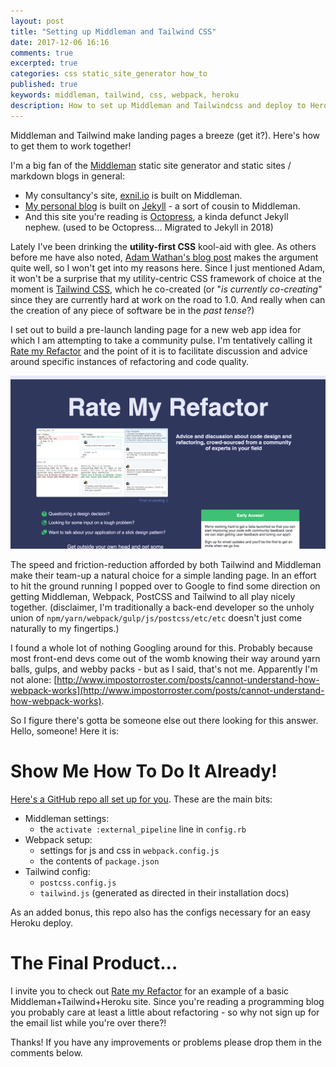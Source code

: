 ```yaml
---
layout: post
title: "Setting up Middleman and Tailwind CSS"
date: 2017-12-06 16:16
comments: true
excerpted: true
categories: css static_site_generator how_to
published: true
keywords: middleman, tailwind, css, webpack, heroku
description: How to set up Middleman and Tailwindcss and deploy to Heroku
---
```


Middleman and Tailwind make landing pages a breeze (get it?). Here's how to get them to work together!

<!--more-->

I'm a big fan of the [Middleman](https://middlemanapp.com/) static site generator and static sites / markdown blogs in general:

- My consultancy's site, [exnil.io](http://exnil.io) is built on Middleman.
- [My personal blog](http://blog.vinneycavallo.com/) is built on [Jekyll](https://jekyllrb.com/) - a sort of cousin to Middleman.
- And this site you're reading is [Octopress](http://octopress.org/), a kinda defunct Jekyll nephew. (used to be Octopress... Migrated to Jekyll in 2018)


Lately I've been drinking the **utility-first CSS** kool-aid with glee. As others before me have also noted, [Adam Wathan's blog post](https://adamwathan.me/css-utility-classes-and-separation-of-concerns/) makes the argument quite well, so I won't get into my reasons here. Since I just mentioned Adam, it won't be a surprise that my utility-centric CSS framework of choice at the moment is [Tailwind CSS](https://tailwindcss.com/), which he co-created (or "_is currently co-creating_" since they are currently hard at work on the road to 1.0. And really when can the creation of any piece of software be in the _past tense_?)

I set out to build a pre-launch landing page for a new web app idea for which I am attempting to take a community pulse. I'm tentatively calling it [Rate my Refactor](http://www.ratemyrefactor.com) and the point of it is to facilitate discussion and advice around specific instances of refactoring and code quality. 

![Rate my Refactor screenshot](/images/rmr-screenshot.png)

The speed and friction-reduction afforded by both Tailwind and Middleman make their team-up a natural choice for a simple landing page. In an effort to hit the ground running I popped over to Google to find some direction on getting Middleman, Webpack, PostCSS and Tailwind to all play nicely together. (disclaimer, I'm traditionally a back-end developer so the unholy union of `npm/yarn/webpack/gulp/js/postcss/etc/etc` doesn't just come naturally to my fingertips.)  


I found a whole lot of nothing Googling around for this. Probably because most front-end devs come out of the womb knowing their way around yarn balls, gulps, and webby packs - but as I said, that's not me. Apparently I'm not alone: [http://www.impostorroster.com/posts/cannot-understand-how-webpack-works](http://www.impostorroster.com/posts/cannot-understand-how-webpack-works).


So I figure there's gotta be someone else out there looking for this answer.  
Hello, someone! Here it is:

# Show Me How To Do It Already!

[Here's a GitHub repo all set up for you](https://github.com/vcavallo/middleman-and-tailwind). These are the main bits:

- Middleman settings:
  - the `activate :external_pipeline` line in `config.rb`
- Webpack setup:
  - settings for js and css in `webpack.config.js`
  - the contents of `package.json`
- Tailwind config:
  - `postcss.config.js`
  - `tailwind.js` (generated as directed in their installation docs)

As an added bonus, this repo also has the configs necessary for an easy Heroku deploy.

# The Final Product...

I invite you to check out [Rate my Refactor](http://www.ratemyrefactor.com) for an example of a basic Middleman+Tailwind+Heroku site. Since you're reading a programming blog you probably care at least a little about refactoring - so why not sign up for the email list while you're over there?!

Thanks! If you have any improvements or problems please drop them in the comments below.
